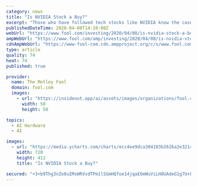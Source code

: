```yaml
---
category: news
title: "Is NVIDIA Stock a Buy?"
excerpt: "Those who have followed tech stocks like NVIDIA know the case for buying this company well. The GPU company orchestrated a comeback by turning to new technologies. Innovations related to artificial intelligence (AI), virtual reality (VR), the Internet of Things (IoT), and other industries will become more prominent in the near future."
publishedDateTime: 2020-04-08T14:28:00Z
webUrl: "https://www.fool.com/investing/2020/04/08/is-nvidia-stock-a-buy.aspx"
ampWebUrl: "https://www.fool.com/amp/investing/2020/04/08/is-nvidia-stock-a-buy.aspx"
cdnAmpWebUrl: "https://www-fool-com.cdn.ampproject.org/c/s/www.fool.com/amp/investing/2020/04/08/is-nvidia-stock-a-buy.aspx"
type: article
quality: 74
heat: 74
published: true

provider:
  name: The Motley Fool
  domain: fool.com
  images:
    - url: "https://insideout.app/ai/assets/images/organizations/fool.com-50x50.jpg"
      width: 50
      height: 50

topics:
  - AI Hardware
  - AI

images:
  - url: "https://media.ycharts.com/charts/ecc4ee9dca304103b2626a2e32141026.png"
    width: 720
    height: 412
    title: "Is NVIDIA Stock a Buy?"

secured: "+3+b9Thg3nZe8uIMsWRVvdTPm1lSGmHQfoe14jqaE6mWuViLH8UAdeG1g7U+L1aDi3cz88eCaZ+rsz73YpQxuGybGRXtwxk90NSdsgzV12cJBSimm0Qy/zHCFlMgpICsONOLNs7fNclHT3qB42THl7KZzACD61XJZxrz8pvE8jKQr+cYDtTQsRAzK5TN2apAtja50ki2ohNhEs4SWSSLxq0//o//TtgUDO+TALKvUdqqQ2N3dMlRqIgQIaBOe7oUUSEP1H+FiVL/8va+/Dng9YzGmVd7fHrofTS70CrUQ7hv3DrcJZfm/U28m1bMT4/jUe1zQIbqDV5et31QRxeWDQAzT/EYrnWAvnUNXHEIYjs/J/Kg+pUcTYODj5wVjJ0SIFgC6e/V5jF9Gb4pHVDTF4CNpen8vcRv4fx9aZkB8UYl9V87vDrBswtdpKmdqwoL2x7FBfP9k6PQMOvxYMKXO83nAjplGAPBfh6bXltCEDI=;ldMxeHKplyAIsuvQOWo6zQ=="
---
```


